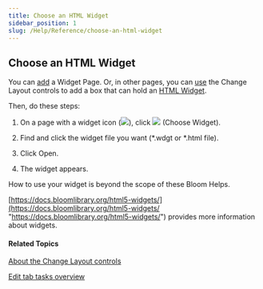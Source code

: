 ```yaml
---
title: Choose an HTML Widget
sidebar_position: 1
slug: /Help/Reference/choose-an-html-widget
---
```


## Choose an HTML Widget

You can [add](Add_a_page.md) a Widget Page. Or, in other pages, you can [use](Using_the_Change_Layout_controls.md) the Change Layout controls to add a box that can hold an [HTML Widget](../../Concepts/HTML_Widget.md).

Then, do these steps:

1.  On a page with a widget icon (![](/ref-docs-assets/images/Tasks/Edit_tasks/WidgeIcon.png)), click ![](/ref-docs-assets/images/Tasks/Edit_tasks/ChooseWidget.png) (Choose Widget).
    
2.  Find and click the widget file you want (\*.wdgt or \*.html file).
    
3.  Click Open.
    
4.  The widget appears.
    

How to use your widget is beyond the scope of these Bloom Helps.

[https://docs.bloomlibrary.org/html5-widgets/](https://docs.bloomlibrary.org/html5-widgets/ "https://docs.bloomlibrary.org/html5-widgets/") provides more information about widgets.

#### Related Topics

[About the Change Layout controls](About_the_Change_Layout_controls.md)

[Edit tab tasks overview](Edit_tasks_overview.md)